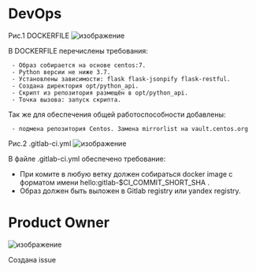 # DevOps

Рис.1  DOCKERFILE
![изображение](https://github.com/user-attachments/assets/dfb779ca-cf26-4c62-b6d7-965ab7bdca2a)


  В DOCKERFILE перечислены требования:
  
     - Образ собирается на основе centos:7.
     - Python версии не ниже 3.7.
     - Установлены зависимости: flask flask-jsonpify flask-restful.
     - Создана директория opt/python_api.
     - Скрипт из репозитория размещён в opt/python_api.
     - Точка вызова: запуск скрипта.
    
   Так же для обеспечения общей работоспособности добавлены:

     - подмена репозитория Centos. Замена mirrorlist на vault.centos.org
    
  Рис.2  .gitlab-ci.yml
  ![изображение](https://github.com/user-attachments/assets/355e45aa-bcdf-4f4a-8565-d7b92b3c4c6b)

   В файле .gitlab-ci.yml обеспечено требование:
   
   - При комите в любую ветку должен собираться docker image с форматом имени hello:gitlab-$CI_COMMIT_SHORT_SHA .
   - Образ должен быть выложен в Gitlab registry или yandex registry.

# Product Owner

![изображение](https://github.com/user-attachments/assets/85a3f6f4-0c6e-4f98-8447-c4dfed6bc1b1)

Создана issue
